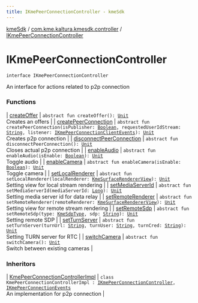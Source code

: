 ```yaml
---
title: IKmePeerConnectionController - kmeSdk
---
```


[kmeSdk](../../index.html) / [com.kme.kaltura.kmesdk.controller](../index.html) / [IKmePeerConnectionController](./index.html)

# IKmePeerConnectionController

`interface IKmePeerConnectionController`

An interface for actions related to p2p connection

### Functions

| [createOffer](create-offer.html) | `abstract fun createOffer(): `[`Unit`](https://kotlinlang.org/api/latest/jvm/stdlib/kotlin/-unit/index.html)<br>Creates an offers |
| [createPeerConnection](create-peer-connection.html) | `abstract fun createPeerConnection(isPublisher: `[`Boolean`](https://kotlinlang.org/api/latest/jvm/stdlib/kotlin/-boolean/index.html)`, requestedUserIdStream: `[`String`](https://kotlinlang.org/api/latest/jvm/stdlib/kotlin/-string/index.html)`, listener: `[`IKmePeerConnectionClientEvents`](../../com.kme.kaltura.kmesdk.webrtc.peerconnection/-i-kme-peer-connection-client-events/index.html)`): `[`Unit`](https://kotlinlang.org/api/latest/jvm/stdlib/kotlin/-unit/index.html)<br>Creates p2p connection |
| [disconnectPeerConnection](disconnect-peer-connection.html) | `abstract fun disconnectPeerConnection(): `[`Unit`](https://kotlinlang.org/api/latest/jvm/stdlib/kotlin/-unit/index.html)<br>Closes actual p2p connection |
| [enableAudio](enable-audio.html) | `abstract fun enableAudio(isEnable: `[`Boolean`](https://kotlinlang.org/api/latest/jvm/stdlib/kotlin/-boolean/index.html)`): `[`Unit`](https://kotlinlang.org/api/latest/jvm/stdlib/kotlin/-unit/index.html)<br>Toggle audio |
| [enableCamera](enable-camera.html) | `abstract fun enableCamera(isEnable: `[`Boolean`](https://kotlinlang.org/api/latest/jvm/stdlib/kotlin/-boolean/index.html)`): `[`Unit`](https://kotlinlang.org/api/latest/jvm/stdlib/kotlin/-unit/index.html)<br>Toggle camera |
| [setLocalRenderer](set-local-renderer.html) | `abstract fun setLocalRenderer(localRenderer: `[`KmeSurfaceRendererView`](../../com.kme.kaltura.kmesdk.webrtc.view/-kme-surface-renderer-view/index.html)`): `[`Unit`](https://kotlinlang.org/api/latest/jvm/stdlib/kotlin/-unit/index.html)<br>Setting view for local stream rendering |
| [setMediaServerId](set-media-server-id.html) | `abstract fun setMediaServerId(mediaServerId: `[`Long`](https://kotlinlang.org/api/latest/jvm/stdlib/kotlin/-long/index.html)`): `[`Unit`](https://kotlinlang.org/api/latest/jvm/stdlib/kotlin/-unit/index.html)<br>Setting media server id for data relay |
| [setRemoteRenderer](set-remote-renderer.html) | `abstract fun setRemoteRenderer(remoteRenderer: `[`KmeSurfaceRendererView`](../../com.kme.kaltura.kmesdk.webrtc.view/-kme-surface-renderer-view/index.html)`): `[`Unit`](https://kotlinlang.org/api/latest/jvm/stdlib/kotlin/-unit/index.html)<br>Setting view for remote stream rendering |
| [setRemoteSdp](set-remote-sdp.html) | `abstract fun setRemoteSdp(type: `[`KmeSdpType`](../../com.kme.kaltura.kmesdk.ws.message.type/-kme-sdp-type/index.html)`, sdp: `[`String`](https://kotlinlang.org/api/latest/jvm/stdlib/kotlin/-string/index.html)`): `[`Unit`](https://kotlinlang.org/api/latest/jvm/stdlib/kotlin/-unit/index.html)<br>Setting remote SDP |
| [setTurnServer](set-turn-server.html) | `abstract fun setTurnServer(turnUrl: `[`String`](https://kotlinlang.org/api/latest/jvm/stdlib/kotlin/-string/index.html)`, turnUser: `[`String`](https://kotlinlang.org/api/latest/jvm/stdlib/kotlin/-string/index.html)`, turnCred: `[`String`](https://kotlinlang.org/api/latest/jvm/stdlib/kotlin/-string/index.html)`): `[`Unit`](https://kotlinlang.org/api/latest/jvm/stdlib/kotlin/-unit/index.html)<br>Setting TURN server for RTC |
| [switchCamera](switch-camera.html) | `abstract fun switchCamera(): `[`Unit`](https://kotlinlang.org/api/latest/jvm/stdlib/kotlin/-unit/index.html)<br>Switch between existing cameras |

### Inheritors

| [KmePeerConnectionControllerImpl](../../com.kme.kaltura.kmesdk.controller.impl/-kme-peer-connection-controller-impl/index.html) | `class KmePeerConnectionControllerImpl : `[`IKmePeerConnectionController`](./index.html)`, `[`IKmePeerConnectionEvents`](../../com.kme.kaltura.kmesdk.webrtc.peerconnection/-i-kme-peer-connection-events/index.html)<br>An implementation for p2p connection |

